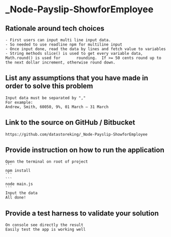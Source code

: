 # _Node-Payslip-ShowforEmployee
## Rationale around tech choices
    - First users can input multi line input data.
    - So needed to use readline npm for multiline input
    - Once input done, read the data by lines and fetch value to variables
    - String methods slice() is used to get every variable data, Math.round() is used for       rounding.  If >= 50 cents round up to the next dollar increment, otherwise round down.
## List any assumptions that you have made in order to solve this problem
    Input data must be separated by "," 
    For example: 
    Andrew, Smith, 60050, 9%, 01 March – 31 March
## Link to the source on GitHub / Bitbucket
    https://github.com/datastoreking/_Node-Payslip-ShowforEmployee
## Provide instruction on how to run the application
    Open the terminal on root of project
    ```
    npm install
    ```
    ```
    node main.js
    ```
    Input the data
    All done!
## Provide a test harness to validate your solution
    On console see directly the result
    Easily test the app is working well
